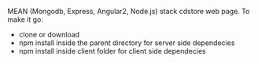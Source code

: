 MEAN (Mongodb, Express, Angular2, Node.js) stack cdstore web page.
To make it go:
- clone or download
- npm install inside the parent directory for server side dependecies
- npm install inside client folder for client side dependecies
